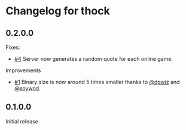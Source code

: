 # Changelog for thock

## 0.2.0.0

Fixes:

- [#4](https://github.com/rmehri01/thock/issues/4) Server now generates a random quote for each online game.

Improvements

- [#1](https://github.com/rmehri01/thock/issues/1) Binary size is now around 5 times smaller thanks to [@dpwiz](https://github.com/dpwiz) and [@soywod](https://github.com/soywod).

## 0.1.0.0

Initial release
